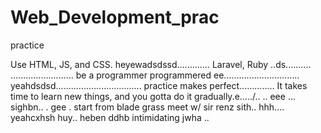 # Web_Development_prac
practice

Use HTML, JS, and CSS.
 heyewadsdssd.............
Laravel, Ruby ..ds..........
.........................
be a programmer programmered ee..............................
 yeahdsdsd..................................
practice makes perfect..............
It takes time to learn new things, and you gotta do it gradually.e...../..
..
 eee ...
sighbn..
. gee . start from blade grass meet w/ sir renz
sith..
hhh....
yeahcxhsh
huy..
heben
ddhb
intimidating
jwha
..
